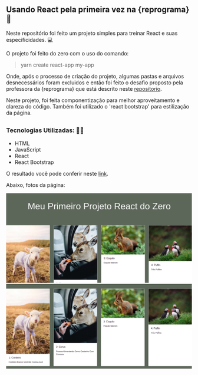 ## Usando React pela primeira vez na {reprograma} 👾

Neste repositório foi feito um projeto simples para treinar React e suas especificidades. 💻



O projeto foi feito do zero com o uso do comando:
> yarn create react-app my-app 


Onde, após o processo de criação do projeto, algumas pastas e arquivos desnecessários foram excluidos e então foi feito o desafio proposto pela professora da {reprograma} que está descrito neste [repositorio](https://github.com/larigit/On10-TodasEmTEch-ReactI).


Neste projeto, foi feita componentização para melhor aproveitamento e clareza do código. Também foi utilizado o 'react bootstrap' para estilização da página. 
##
### Tecnologias Utilizadas: 👩‍💻
- HTML
- JavaScript
- React
- React Bootstrap


O resultado você pode conferir neste [link]().

Abaixo, fotos da página: 



![](assets/app_1.png)
![](assets/app_2.png)







